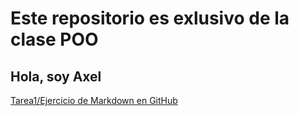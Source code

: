 # Este repositorio es exlusivo de la clase POO

## Hola, soy Axel

[Tarea1/Ejercicio de Markdown en GitHub](./Setup/README.md)